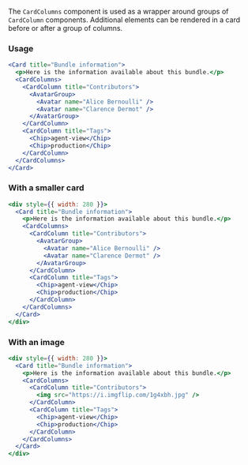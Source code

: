 The `CardColumns` component is used as a wrapper around groups of `CardColumn` components. Additional elements can be rendered in a card before or after a group of columns.

### Usage

```jsx
<Card title="Bundle information">
  <p>Here is the information available about this bundle.</p>
  <CardColumns>
    <CardColumn title="Contributors">
      <AvatarGroup>
        <Avatar name="Alice Bernoulli" />
        <Avatar name="Clarence Dermot" />
      </AvatarGroup>
    </CardColumn>
    <CardColumn title="Tags">
      <Chip>agent-view</Chip>
      <Chip>production</Chip>
    </CardColumn>
  </CardColumns>
</Card>
```

### With a smaller card

```jsx
<div style={{ width: 280 }}>
  <Card title="Bundle information">
    <p>Here is the information available about this bundle.</p>
    <CardColumns>
      <CardColumn title="Contributors">
        <AvatarGroup>
          <Avatar name="Alice Bernoulli" />
          <Avatar name="Clarence Dermot" />
        </AvatarGroup>
      </CardColumn>
      <CardColumn title="Tags">
        <Chip>agent-view</Chip>
        <Chip>production</Chip>
      </CardColumn>
    </CardColumns>
  </Card>
</div>
```

### With an image

```jsx
<div style={{ width: 280 }}>
  <Card title="Bundle information">
    <p>Here is the information available about this bundle.</p>
    <CardColumns>
      <CardColumn title="Contributors">
        <img src="https://i.imgflip.com/1g4xbh.jpg" />
      </CardColumn>
      <CardColumn title="Tags">
        <Chip>agent-view</Chip>
        <Chip>production</Chip>
      </CardColumn>
    </CardColumns>
  </Card>
</div>
```
